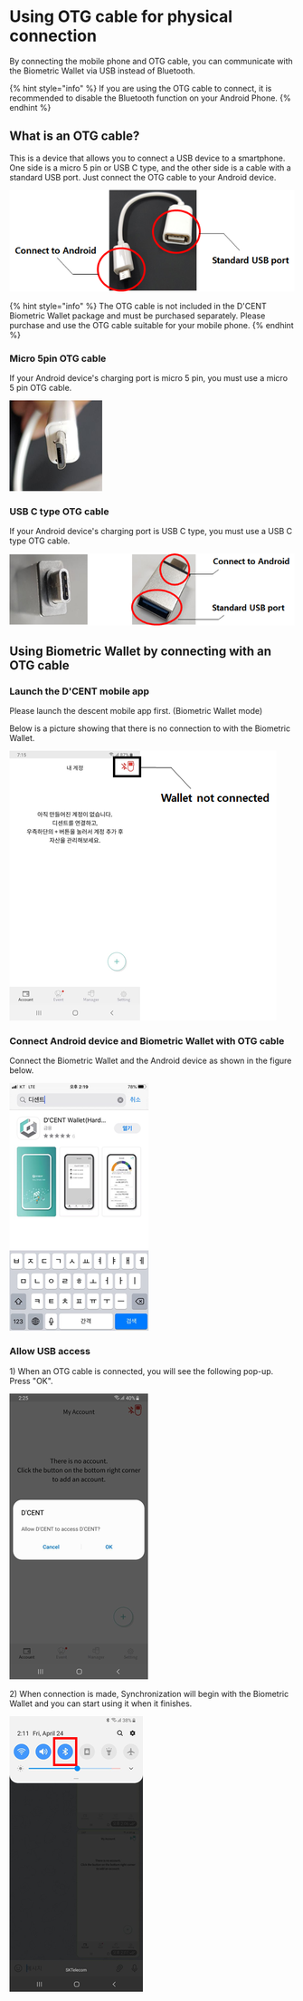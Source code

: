 # Using OTG cable for physical connection

By connecting the mobile phone and OTG cable, you can communicate with the Biometric Wallet via USB instead of Bluetooth.

{% hint style="info" %}
If you are using the OTG cable to connect, it is recommended to disable the Bluetooth function on your Android Phone.
{% endhint %}

## What is an OTG cable? <a id="otg"></a>

This is a device that allows you to connect a USB device to a smartphone. One side is a micro 5 pin or USB C type, and the other side is a cable with a standard USB port. Just connect the OTG cable to your Android device.

![Example of OTG cable](../../.gitbook/assets/image%20%2886%29.png)

{% hint style="info" %}
The OTG cable is not included in the D'CENT Biometric Wallet package and must be purchased separately. Please purchase and use the OTG cable suitable for your mobile phone.
{% endhint %}

### Micro 5pin OTG cable <a id="5-otg"></a>

If your Android device's charging port is micro 5 pin, you must use a micro 5 pin OTG cable.

![Micro 5pin cable port](../../.gitbook/assets/image%20%2831%29.png)

### USB C type OTG cable <a id="usb-c-otg"></a>

If your Android device's charging port is USB C type, you must use a USB C type OTG cable.

![Example of USB C Type OTG cable](../../.gitbook/assets/image%20%2820%29.png)

## Using Biometric Wallet by connecting with an OTG cable <a id="otg-1"></a>

### Launch the D'CENT mobile app

Please launch the descent mobile app first. \(Biometric Wallet mode\)  
  
Below is a picture showing that there is no connection to with the Biometric Wallet.

![](../../.gitbook/assets/image%20%2856%29.png)

### Connect Android device and Biometric Wallet with OTG cable <a id="otg-2"></a>

Connect the Biometric Wallet and the Android device as shown in the figure below.

![](../../.gitbook/assets/image%20%28184%29.png)

### Allow USB access <a id="usb"></a>

1\) When an OTG cable is connected, you will see the following pop-up. Press "OK".

![](../../.gitbook/assets/image%20%28110%29.png)

2\) When connection is made, Synchronization will begin with the Biometric Wallet and you can start using it when it finishes.

![](../../.gitbook/assets/image%20%28164%29.png)

